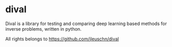 # dival

Dival is a library for testing and comparing deep learning based methods for inverse problems, written in python.

All rights belongs to https://github.com/jleuschn/dival
